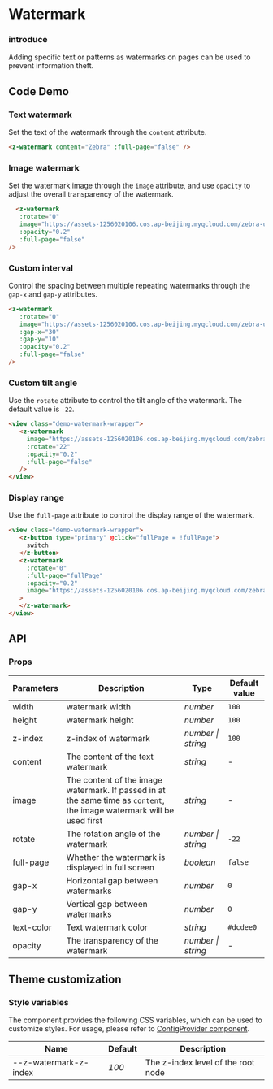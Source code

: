 # Watermark

### introduce

Adding specific text or patterns as watermarks on pages can be used to prevent information theft.

## Code Demo

### Text watermark

Set the text of the watermark through the `content` attribute.

```html
<z-watermark content="Zebra" :full-page="false" />
```

### Image watermark

Set the watermark image through the `image` attribute, and use `opacity` to adjust the overall transparency of the watermark.

```html
  <z-watermark
   :rotate="0"
   image="https://assets-1256020106.cos.ap-beijing.myqcloud.com/zebra-ui/images/logo.png"
   :opacity="0.2"
   :full-page="false"
/>
```

### Custom interval

Control the spacing between multiple repeating watermarks through the `gap-x` and `gap-y` attributes.

```html
<z-watermark
   :rotate="0"
   image="https://assets-1256020106.cos.ap-beijing.myqcloud.com/zebra-ui/images/logo.png"
   :gap-x="30"
   :gap-y="10"
   :opacity="0.2"
   :full-page="false"
/>
```

### Custom tilt angle

Use the `rotate` attribute to control the tilt angle of the watermark. The default value is `-22`.

```html
<view class="demo-watermark-wrapper">
   <z-watermark
     image="https://assets-1256020106.cos.ap-beijing.myqcloud.com/zebra-ui/images/logo.png"
     :rotate="22"
     :opacity="0.2"
     :full-page="false"
   />
</view>
```

### Display range

Use the `full-page` attribute to control the display range of the watermark.

```html
<view class="demo-watermark-wrapper">
   <z-button type="primary" @click="fullPage = !fullPage">
     switch
   </z-button>
   <z-watermark
     :rotate="0"
     :full-page="fullPage"
     :opacity="0.2"
     image="https://assets-1256020106.cos.ap-beijing.myqcloud.com/zebra-ui/images/logo.png"
   >
   </z-watermark>
</view>
```

## API

### Props

| Parameters | Description | Type | Default value |
| --- | --- | --- | --- |
| width | watermark width | _number_ | `100` |
| height | watermark height | _number_ | `100` |
| z-index | z-index of watermark | _number \| string_ | `100` |
| content | The content of the text watermark | _string_ | - |
| image | The content of the image watermark. If passed in at the same time as `content`, the image watermark will be used first | _string_ | - |
| rotate | The rotation angle of the watermark | _number \| string_ | `-22` |
| full-page | Whether the watermark is displayed in full screen | _boolean_ | `false` |
| gap-x | Horizontal gap between watermarks | _number_ | `0` |
| gap-y | Vertical gap between watermarks | _number_ | `0` |
| text-color | Text watermark color | _string_ | `#dcdee0` |
| opacity | The transparency of the watermark | _number \| string_ | - |

## Theme customization

### Style variables

The component provides the following CSS variables, which can be used to customize styles. For usage, please refer to [ConfigProvider component](/config-provider).

| Name | Default | Description |
| ----------------------- | ------ | --------------------- |
| --z-watermark-z-index | _100_ | The z-index level of the root node |